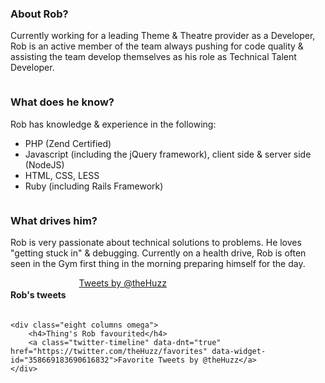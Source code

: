 
<div class="one-third column">
	<h3>About Rob?</h3>
	<p>Currently working for a leading Theme &amp; Theatre provider as a Developer, Rob is an active member of the team always pushing for code quality &amp; assisting the team develop themselves as his role as Technical Talent Developer.</p>
</div>

<div class="one-third column">
	<h3>What does he know?</h3>
	<p>Rob has knowledge &amp; experience in the following:</p>
	<ul class="square">
		<li>PHP (Zend Certified)</li>
		<li>Javascript (including the jQuery framework), client side &amp; server side (NodeJS)</li>
		<li>HTML, CSS, LESS</li>
		<li>Ruby (including Rails Framework)</li>
	</ul>
</div>

<div class="one-third column">
	<h3>What drives him?</h3>
	<p>Rob is very passionate about technical solutions to problems. He loves "getting stuck in" &amp; debugging. Currently on a health drive, Rob is often seen in the Gym first thing in the morning preparing himself for the day.</p>
</div>

<footer id="mainSiteFooter" class="sixteen columns">
	<div class="eight columns alpha">
		<h4>Rob's tweets</h4>
		<a class="twitter-timeline" data-dnt="true" href="https://twitter.com/theHuzz" data-widget-id="358668605472272384">Tweets by @theHuzz</a>
	</div>

	<div class="eight columns omega">
		<h4>Thing's Rob favourited</h4>
		<a class="twitter-timeline" data-dnt="true" href="https://twitter.com/theHuzz/favorites" data-widget-id="358669183690616832">Favorite Tweets by @theHuzz</a>
	</div>
</footer>


<script>!function(d,s,id){var js,fjs=d.getElementsByTagName(s)[0],p=/^http:/.test(d.location)?'http':'https';if(!d.getElementById(id)){js=d.createElement(s);js.id=id;js.src=p+"://platform.twitter.com/widgets.js";fjs.parentNode.insertBefore(js,fjs);}}(document,"script","twitter-wjs");</script>